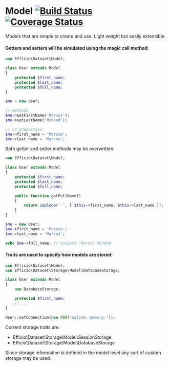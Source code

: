 Model [![Build Status](https://travis-ci.org/minond/Model.png?branch=master)](https://travis-ci.org/minond/Model) [![Coverage Status](https://coveralls.io/repos/minond/Model/badge.png?branch=master)](https://coveralls.io/r/minond/Model?branch=master)
=====

Models that are simple to create and use. Light weight but easily extensible.

#### Getters and setters will be simulated using the magic call method:

```php
use Efficio\Dataset\Model;

class User extends Model
{
    protected $first_name;
    protected $last_name;
    protected $full_name;
}

```

```php
$me = new User;

// methods
$me->setFirstName('Marcos');
$me->setLastName('Minond');

// or properties
$me->first_name = 'Marcos';
$me->last_name = 'Marcos';
```

Both getter and setter methods may be overwritten:

```php
use Efficio\Dataset\Model;

class User extends Model
{
    protected $first_name;
    protected $last_name;
    protected $full_name;

    public function getFullName()
    {
        return implode(' ', [ $this->first_name, $this->last_name ]);
    }
}
```

```php
$me = new User;
$me->first_name = 'Marcos';
$me->last_name = 'Marcos';

echo $me->full_name; // outputs 'Marcos Minond'
```

#### Traits are used to specify how models are stored:

```php
use Efficio\Dataset\Model;
use Efficio\Dataset\Storage\Model\DatabaseStorage;

class User extends Model
{
    use DatabaseStorage;

    protected $first_name;
    // ...
}
```

```php
User::setConnection(new PDO('sqlite::memory:'));
```

Current storage traits are:
* Efficio\Dataset\Storage\Model\SessionStorage
* Efficio\Dataset\Storage\Model\DatabaseStorage

Since storage information is defined in the model level any sort of custom storage
may be used.
